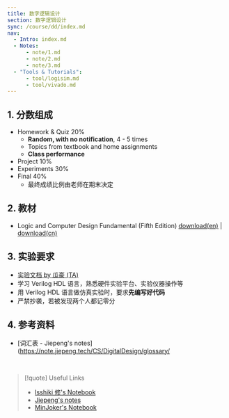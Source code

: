 ```yaml
---
title: 数字逻辑设计
section: 数字逻辑设计
sync: /course/dd/index.md
nav:
  - Intro: index.md
  - Notes:
      - note/1.md
      - note/2.md
      - note/3.md
  - "Tools & Tutorials":
      - tool/logisim.md
      - tool/vivado.md
---
```


## 1. 分数组成

- Homework & Quiz 20%
  - **Random, with no notification**, 4 - 5 times
  - Topics from textbook and home assignments
  - **Class performance**
- Project 10%
- Experiments 30%
- Final 40%
  - 最终成绩比例由老师在期末决定

## 2. 教材

- Logic and Computer Design Fundamental (Fifth Edition) [download(en)](https://pan.memset0.cn/Share/Textbooks/Logic%20and%20computer%20design%20fundamentals,%20Fifth%20Edition%20-%20M.%20Morris%20R.%20Mano,%20Charles%20R.%20Kime,%20Tom%20Martin.pdf) | [download(cn)](https://pan.memset0.cn/Share/Textbooks/%E9%80%BB%E8%BE%91%E4%B8%8E%E8%AE%A1%E7%AE%97%E6%9C%BA%E8%AE%BE%E8%AE%A1%E5%9F%BA%E7%A1%80%EF%BC%88%E5%8E%9F%E4%B9%A6%E7%AC%AC5%E7%89%88%EF%BC%89%20-%20M.Morris%20Mano,%20Charles%20Kime.pdf)

## 3. 实验要求

- [实验文档 by 瓜豪 (TA)](https://guahao31.github.io/2024_DD/)
- 学习 Verilog HDL 语言，熟悉硬件实验平台、实验仪器操作等
- 用 Verilog HDL 语言做仿真实验时，要求**先编写好代码**
- 严禁抄袭，若被发现两个人都记零分

## 4. 参考资料

- [词汇表 - Jiepeng's notes](https://note.jiepeng.tech/CS/DigitalDesign/glossary/

<br />

> [!quote] Useful Links
>
> - [Isshiki 修's Notebook](https://note.isshikih.top/cour_note/D2QD_DigitalDesign/)
> - [Jiepeng's notes](https://note.jiepeng.tech/CS/DigitalDesign/)
> - [MinJoker's Notebook](https://note.minjoker.top/cs/system/digital_logic/)
